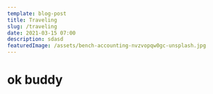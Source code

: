 ```yaml
---
template: blog-post
title: Traveling
slug: /traveling
date: 2021-03-15 07:00
description: sdasd
featuredImage: /assets/bench-accounting-nvzvopqw0gc-unsplash.jpg
---
```

<h1>ok buddy</h1>